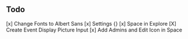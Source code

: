 ## Todo

[x] Change Fonts to Albert Sans
[x] Settings {}
[x] Space in Explore
[X] Create Event Display Picture Input
[x] Add Admins and Edit Icon in Space
